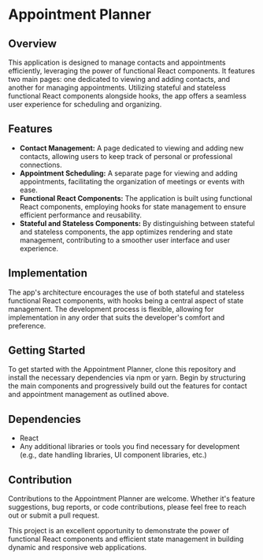 # Appointment Planner

## Overview

This application is designed to manage contacts and appointments efficiently, leveraging the power of functional React components. It features two main pages: one dedicated to viewing and adding contacts, and another for managing appointments. Utilizing stateful and stateless functional React components alongside hooks, the app offers a seamless user experience for scheduling and organizing.

## Features

-   **Contact Management:** A page dedicated to viewing and adding new contacts, allowing users to keep track of personal or professional connections.
-   **Appointment Scheduling:** A separate page for viewing and adding appointments, facilitating the organization of meetings or events with ease.
-   **Functional React Components:** The application is built using functional React components, employing hooks for state management to ensure efficient performance and reusability.
-   **Stateful and Stateless Components:** By distinguishing between stateful and stateless components, the app optimizes rendering and state management, contributing to a smoother user interface and user experience.

## Implementation

The app's architecture encourages the use of both stateful and stateless functional React components, with hooks being a central aspect of state management. The development process is flexible, allowing for implementation in any order that suits the developer's comfort and preference.

## Getting Started

To get started with the Appointment Planner, clone this repository and install the necessary dependencies via npm or yarn. Begin by structuring the main components and progressively build out the features for contact and appointment management as outlined above.

## Dependencies

-   React
-   Any additional libraries or tools you find necessary for development (e.g., date handling libraries, UI component libraries, etc.)

## Contribution

Contributions to the Appointment Planner are welcome. Whether it's feature suggestions, bug reports, or code contributions, please feel free to reach out or submit a pull request.

This project is an excellent opportunity to demonstrate the power of functional React components and efficient state management in building dynamic and responsive web applications.
